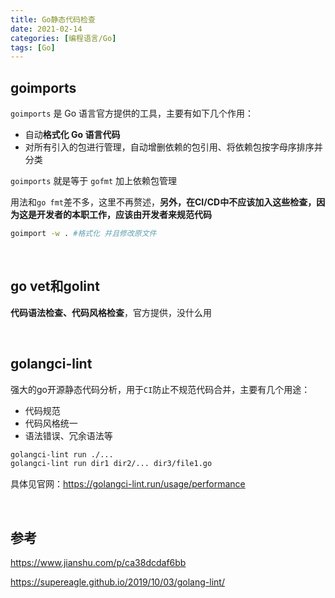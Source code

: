 ```yaml
---
title: Go静态代码检查
date: 2021-02-14
categories: [编程语言/Go]
tags: [Go]
---
```


## goimports

`goimports` 是 Go 语言官方提供的工具，主要有如下几个作用：

- 自动**格式化 Go 语言代码**
- 对所有引入的包进行管理，自动增删依赖的包引用、将依赖包按字母序排序并分类

`goimports` 就是等于 `gofmt` 加上依赖包管理

用法和`go fmt`差不多，这里不再赘述，**另外，在CI/CD中不应该加入这些检查，因为这是开发者的本职工作，应该由开发者来规范代码**

```bash
goimport -w . #格式化 并且修改原文件
```

​        

## go vet和golint

**代码语法检查、代码风格检查**，官方提供，没什么用

​    

## golangci-lint

强大的go开源静态代码分析，用于`CI`防止不规范代码合并，主要有几个用途：

- 代码规范
- 代码风格统一
- 语法错误、冗余语法等

```bash
golangci-lint run ./...
golangci-lint run dir1 dir2/... dir3/file1.go
```

具体见官网：https://golangci-lint.run/usage/performance

​    

## 参考

https://www.jianshu.com/p/ca38dcdaf6bb

https://supereagle.github.io/2019/10/03/golang-lint/